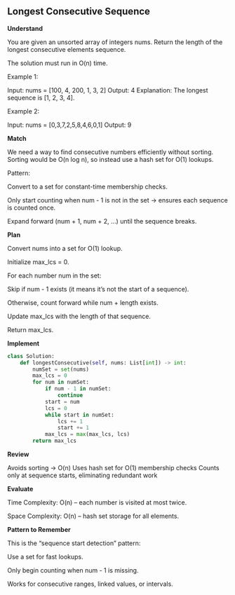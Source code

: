 ## Longest Consecutive Sequence

**Understand**

You are given an unsorted array of integers nums.
Return the length of the longest consecutive elements sequence.

The solution must run in O(n) time.

Example 1:

Input: nums = [100, 4, 200, 1, 3, 2]
Output: 4
Explanation: The longest sequence is [1, 2, 3, 4].

Example 2:

Input: nums = [0,3,7,2,5,8,4,6,0,1]
Output: 9

**Match**

We need a way to find consecutive numbers efficiently without sorting.
Sorting would be O(n log n), so instead use a hash set for O(1) lookups.

Pattern:

Convert to a set for constant-time membership checks.

Only start counting when num - 1 is not in the set → ensures each sequence is counted once.

Expand forward (num + 1, num + 2, …) until the sequence breaks.

**Plan**

Convert nums into a set for O(1) lookup.

Initialize max_lcs = 0.

For each number num in the set:

Skip if num - 1 exists (it means it’s not the start of a sequence).

Otherwise, count forward while num + length exists.

Update max_lcs with the length of that sequence.

Return max_lcs.

**Implement**

```py
class Solution:
    def longestConsecutive(self, nums: List[int]) -> int:
        numSet = set(nums)
        max_lcs = 0
        for num in numSet:
            if num - 1 in numSet:
                continue
            start = num
            lcs = 0
            while start in numSet:
                lcs += 1
                start += 1
            max_lcs = max(max_lcs, lcs)
        return max_lcs
```

**Review**

Avoids sorting → O(n)
Uses hash set for O(1) membership checks
Counts only at sequence starts, eliminating redundant work

**Evaluate**

Time Complexity: O(n) – each number is visited at most twice.

Space Complexity: O(n) – hash set storage for all elements.

**Pattern to Remember**

This is the “sequence start detection” pattern:

Use a set for fast lookups.

Only begin counting when num - 1 is missing.

Works for consecutive ranges, linked values, or intervals.
